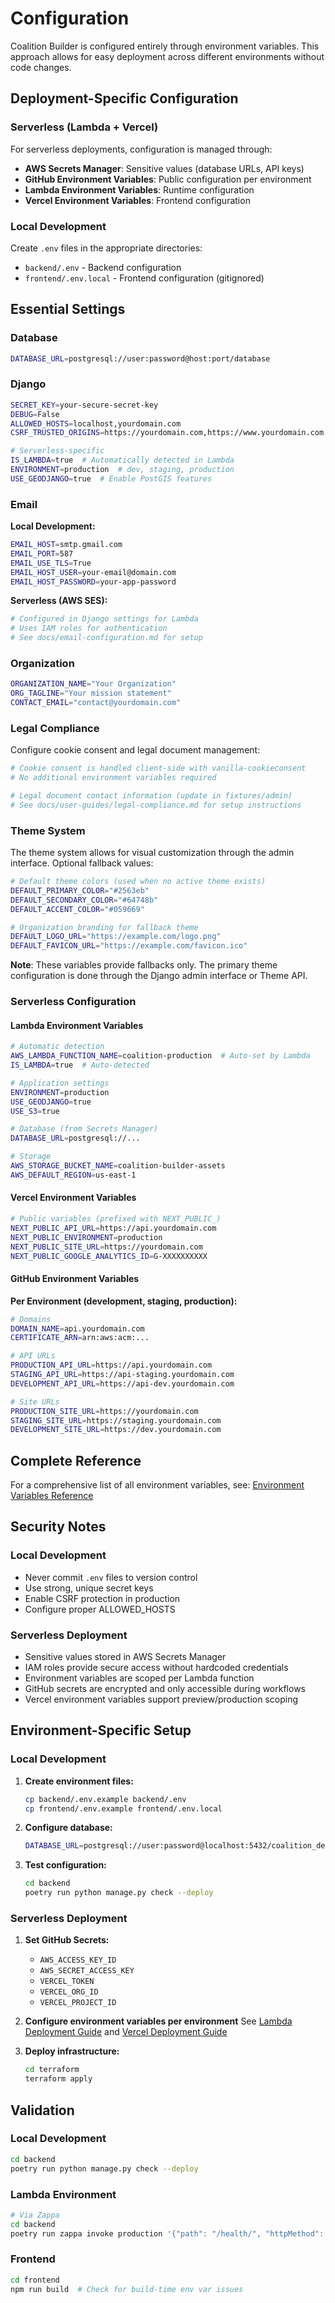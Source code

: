 # Configuration

Coalition Builder is configured entirely through environment variables. This approach allows for easy deployment across different environments without code changes.

## Deployment-Specific Configuration

### Serverless (Lambda + Vercel)

For serverless deployments, configuration is managed through:

- **AWS Secrets Manager**: Sensitive values (database URLs, API keys)
- **GitHub Environment Variables**: Public configuration per environment
- **Lambda Environment Variables**: Runtime configuration
- **Vercel Environment Variables**: Frontend configuration

### Local Development

Create `.env` files in the appropriate directories:

- `backend/.env` - Backend configuration
- `frontend/.env.local` - Frontend configuration (gitignored)

## Essential Settings

### Database

```bash
DATABASE_URL=postgresql://user:password@host:port/database
```

### Django

```bash
SECRET_KEY=your-secure-secret-key
DEBUG=False
ALLOWED_HOSTS=localhost,yourdomain.com
CSRF_TRUSTED_ORIGINS=https://yourdomain.com,https://www.yourdomain.com

# Serverless-specific
IS_LAMBDA=true  # Automatically detected in Lambda
ENVIRONMENT=production  # dev, staging, production
USE_GEODJANGO=true  # Enable PostGIS features
```

### Email

**Local Development:**

```bash
EMAIL_HOST=smtp.gmail.com
EMAIL_PORT=587
EMAIL_USE_TLS=True
EMAIL_HOST_USER=your-email@domain.com
EMAIL_HOST_PASSWORD=your-app-password
```

**Serverless (AWS SES):**

```bash
# Configured in Django settings for Lambda
# Uses IAM roles for authentication
# See docs/email-configuration.md for setup
```

### Organization

```bash
ORGANIZATION_NAME="Your Organization"
ORG_TAGLINE="Your mission statement"
CONTACT_EMAIL="contact@yourdomain.com"
```

### Legal Compliance

Configure cookie consent and legal document management:

```bash
# Cookie consent is handled client-side with vanilla-cookieconsent
# No additional environment variables required

# Legal document contact information (update in fixtures/admin)
# See docs/user-guides/legal-compliance.md for setup instructions
```

### Theme System

The theme system allows for visual customization through the admin interface. Optional fallback values:

```bash
# Default theme colors (used when no active theme exists)
DEFAULT_PRIMARY_COLOR="#2563eb"
DEFAULT_SECONDARY_COLOR="#64748b"
DEFAULT_ACCENT_COLOR="#059669"

# Organization branding for fallback theme
DEFAULT_LOGO_URL="https://example.com/logo.png"
DEFAULT_FAVICON_URL="https://example.com/favicon.ico"
```

**Note**: These variables provide fallbacks only. The primary theme configuration is done through the Django admin interface or Theme API.

### Serverless Configuration

#### Lambda Environment Variables

```bash
# Automatic detection
AWS_LAMBDA_FUNCTION_NAME=coalition-production  # Auto-set by Lambda
IS_LAMBDA=true  # Auto-detected

# Application settings
ENVIRONMENT=production
USE_GEODJANGO=true
USE_S3=true

# Database (from Secrets Manager)
DATABASE_URL=postgresql://...

# Storage
AWS_STORAGE_BUCKET_NAME=coalition-builder-assets
AWS_DEFAULT_REGION=us-east-1
```

#### Vercel Environment Variables

```bash
# Public variables (prefixed with NEXT_PUBLIC_)
NEXT_PUBLIC_API_URL=https://api.yourdomain.com
NEXT_PUBLIC_ENVIRONMENT=production
NEXT_PUBLIC_SITE_URL=https://yourdomain.com
NEXT_PUBLIC_GOOGLE_ANALYTICS_ID=G-XXXXXXXXXX
```

#### GitHub Environment Variables

**Per Environment (development, staging, production):**

```bash
# Domains
DOMAIN_NAME=api.yourdomain.com
CERTIFICATE_ARN=arn:aws:acm:...

# API URLs
PRODUCTION_API_URL=https://api.yourdomain.com
STAGING_API_URL=https://api-staging.yourdomain.com
DEVELOPMENT_API_URL=https://api-dev.yourdomain.com

# Site URLs
PRODUCTION_SITE_URL=https://yourdomain.com
STAGING_SITE_URL=https://staging.yourdomain.com
DEVELOPMENT_SITE_URL=https://dev.yourdomain.com
```

## Complete Reference

For a comprehensive list of all environment variables, see:
[Environment Variables Reference](reference/environment.md)

## Security Notes

### Local Development

- Never commit `.env` files to version control
- Use strong, unique secret keys
- Enable CSRF protection in production
- Configure proper ALLOWED_HOSTS

### Serverless Deployment

- Sensitive values stored in AWS Secrets Manager
- IAM roles provide secure access without hardcoded credentials
- Environment variables are scoped per Lambda function
- GitHub secrets are encrypted and only accessible during workflows
- Vercel environment variables support preview/production scoping

## Environment-Specific Setup

### Local Development

1. **Create environment files:**

   ```bash
   cp backend/.env.example backend/.env
   cp frontend/.env.example frontend/.env.local
   ```

2. **Configure database:**

   ```bash
   DATABASE_URL=postgresql://user:password@localhost:5432/coalition_dev
   ```

3. **Test configuration:**

   ```bash
   cd backend
   poetry run python manage.py check --deploy
   ```

### Serverless Deployment

1. **Set GitHub Secrets:**
   - `AWS_ACCESS_KEY_ID`
   - `AWS_SECRET_ACCESS_KEY`
   - `VERCEL_TOKEN`
   - `VERCEL_ORG_ID`
   - `VERCEL_PROJECT_ID`

2. **Configure environment variables per environment**
   See [Lambda Deployment Guide](LAMBDA_DEPLOYMENT.md) and [Vercel Deployment Guide](VERCEL_DEPLOYMENT.md)

3. **Deploy infrastructure:**

   ```bash
   cd terraform
   terraform apply
   ```

## Validation

### Local Development

```bash
cd backend
poetry run python manage.py check --deploy
```

### Lambda Environment

```bash
# Via Zappa
cd backend
poetry run zappa invoke production '{"path": "/health/", "httpMethod": "GET"}'
```

### Frontend

```bash
cd frontend
npm run build  # Check for build-time env var issues
```

